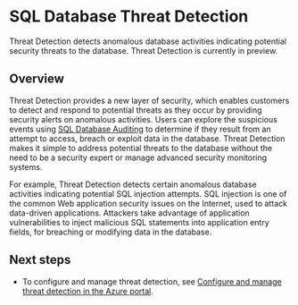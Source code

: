 <properties
    pageTitle="Threat Detection - Azure SQL Database | Azure"
    description="Threat Detection detects anomalous database activities indicating potential security threats to the database."
    services="sql-database"
    documentationcenter=""
    author="ronitr"
    manager="jhubbard"
    editor="v-romcal" />
<tags
    ms.assetid="b50d232a-4225-46ed-91e7-75288f55ee84"
    ms.service="sql-database"
    ms.custom="secure and protect"
    ms.devlang="NA"
    ms.topic="article"
    ms.tgt_pltfrm="NA"
    ms.workload="data-services"
    ms.date="07/10/2016"
    wacn.date=""
    ms.author="ronmat; ronitr" />

# SQL Database Threat Detection

Threat Detection detects anomalous database activities indicating potential security threats to the database.  Threat Detection is currently in preview.

## Overview

Threat Detection provides a new layer of security, which enables customers to detect and respond to potential threats as they occur by providing security alerts on anomalous activities.  Users can explore the suspicious events using [SQL Database Auditing](/documentation/articles/sql-database-auditing/) to determine if they result from an attempt to access, breach or exploit data in the database.
Threat Detection makes it simple to address potential threats to the database without the need to be a security expert or manage advanced security monitoring systems.

For example, Threat Detection detects certain anomalous database activities indicating potential SQL injection attempts. SQL injection is one of the common Web application security issues on the Internet, used to attack data-driven applications. Attackers take advantage of application vulnerabilities to inject malicious SQL statements into application entry fields, for breaching or modifying data in the database.

## Next steps

* To configure and manage threat detection, see [Configure and manage threat detection in the Azure portal](/documentation/articles/sql-database-threat-detection-portal/).
